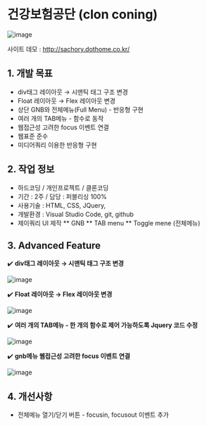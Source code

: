 # 건강보험공단 (clon coning)

![image](https://user-images.githubusercontent.com/126562076/224897743-527417ca-23f3-4c5d-ae72-8ac6defa981b.png)

사이트 데모 : [<http://sachory.dothome.co.kr/>](http://sachory.dothome.co.kr/01-nhis/index.html)

## 1. 개발 목표
* div태그 레이아웃 → 시맨틱 태그 구조 변경
* Float 레이아웃 → Flex 레이아웃 변경
* 상단 GNB와 전체메뉴(Full Menu) - 반응형 구현
* 여러 개의 TAB메뉴 - 함수로 동작 
* 웹접근성 고려한 focus 이벤트 연결
* 웹표준 준수
* 미디어쿼리 이용한 반응형 구현

 
 

  
  
   
## 2. 작업 정보
* 하드코딩 / 개인프로젝트 / 클론코딩
* 기간 : 2주 / 담당 : 퍼블리싱 100%
* 사용기술 : HTML, CSS, JQuery, 
* 개발환경 : Visual Studio Code, git, github
* 제이쿼리 UI 제작
** GNB
** TAB menu
** Toggle mene (전체메뉴)




## 3. Advanced Feature
:heavy_check_mark: **div태그 레이아웃 → 시맨틱 태그 구조 변경**


![image](https://user-images.githubusercontent.com/126562076/224896510-79796d28-941b-402c-9ffb-e970f129a46f.png)





:heavy_check_mark: **Float 레이아웃 → Flex 레이아웃 변경**

![image](https://user-images.githubusercontent.com/126562076/224894923-12e4d26b-80a3-4396-b0e5-361abfde6d66.png)


:heavy_check_mark: **여러 개의 TAB메뉴 - 한 개의 함수로 제어 가능하도록 Jquery 코드 수정**

![image](https://user-images.githubusercontent.com/126562076/224896445-89e8b62a-5e9b-4214-bec7-cceb9a19e7f6.png)


:heavy_check_mark: **gnb메뉴 웹접근성 고려한 focus 이벤트 연결**

![image](https://user-images.githubusercontent.com/126562076/224896333-f60db4d1-0ff7-4a55-948c-0e3b7cb2047e.png)




## 4. 개선사항

* 전체메뉴 열기/닫기 버튼 - focusin, focusout 이벤트 추가



